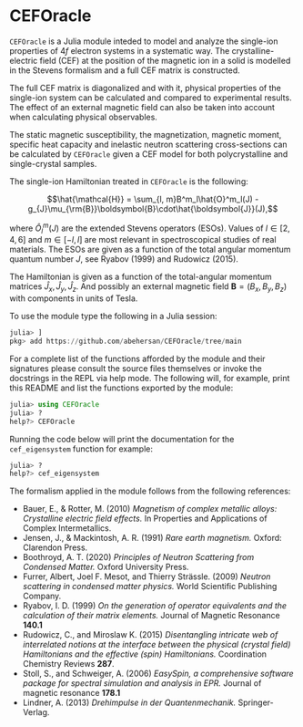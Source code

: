 # CEFOracle

`CEFOracle` is a Julia module inteded to model and analyze the single-ion
properties of $4f$ electron systems in a systematic way.
The crystalline-electric field (CEF) at the position of the magnetic ion in a
solid is modelled in the Stevens formalism and a full CEF matrix is constructed.

The full CEF matrix is diagonalized and with it, physical properties of the
single-ion system can be calculated and compared to experimental results.
The effect of an external magnetic field can also be taken into account 
when calculating physical observables.

The static magnetic susceptibility, the magnetization, magnetic moment,
specific heat capacity and inelastic neutron scattering cross-sections can
be calculated by `CEFOracle` given a CEF model for both polycrystalline and
single-crystal samples.

The single-ion Hamiltonian treated in `CEFOracle` is the following:

```math
\hat{\mathcal{H}} = \sum_{l, m}B^m_l\hat{O}^m_l(J) - g_{J}\mu_{\rm{B}}\boldsymbol{B}\cdot\hat{\boldsymbol{J}}(J),
```

where $\hat{O}^m_l(J)$ are the extended Stevens operators (ESOs). Values of
$l \in [2, 4, 6]$ and $m \in [-l, l]$ are most relevant in spectroscopical
studies of real materials. The ESOs are given as a function of the total angular
momentum quantum number $J$, see Ryabov (1999) and Rudowicz (2015).

The Hamiltonian is given as a function of the  total-angular momentum matrices
$\hat{J}_x, \hat{J}_y, \hat{J}_z$.
And possibly an external magnetic field $\boldsymbol{B}=(B_x, B_y, B_z)$
with components in units of Tesla.

To use the module type the following in a Julia session:
```julia
julia> ]
pkg> add https://github.com/abehersan/CEFOracle/tree/main
```

For a complete list of the functions afforded by the module and their
signatures please consult the source files themselves or invoke
the docstrings in the REPL via help mode. The following will, for example,
print this README and list the functions exported by the module:
```julia
julia> using CEFOracle
julia> ? 
help?> CEFOracle
```

Running the code below will print the documentation for the `cef_eigensystem`
function for example:
```julia
julia> ? 
help?> cef_eigensystem
```

The formalism applied in the module follows from the following references:

- Bauer, E., & Rotter, M. (2010) *Magnetism of complex metallic alloys: Crystalline electric field effects.* In Properties and Applications of Complex Intermetallics.
- Jensen, J., & Mackintosh, A. R. (1991) *Rare earth magnetism.* Oxford: Clarendon Press.
- Boothroyd, A. T. (2020) *Principles of Neutron Scattering from Condensed Matter.* Oxford University Press.
- Furrer, Albert, Joel F. Mesot, and Thierry Strässle. (2009) *Neutron scattering in condensed matter physics.* World Scientific Publishing Company.
- Ryabov, I. D. (1999) *On the generation of operator equivalents and the calculation of their matrix elements.* Journal of Magnetic Resonance **140.1**
- Rudowicz, C., and Miroslaw K. (2015) *Disentangling intricate web of interrelated notions at the interface between the physical (crystal field) Hamiltonians and the effective (spin) Hamiltonians.* Coordination Chemistry Reviews **287**.
- Stoll, S., and Schweiger, A. (2006) *EasySpin, a comprehensive software package for spectral simulation and analysis in EPR.* Journal of magnetic resonance **178.1**
- Lindner, A. (2013) *Drehimpulse in der Quantenmechanik.* Springer-Verlag.